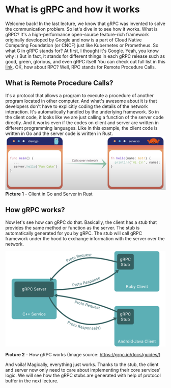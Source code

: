 # What is gRPC and how it works
Welcome back! In the last lecture, we know that gRPC was invented to solve
the communication problem. So let's dive in to see how it works. What is gRPC?
It's a high-performance open-source feature-rich framework originally developed
by Google and now is a part of Cloud Native Computing Foundation (or CNCF) just
like Kubernetes or Prometheus. So what G in gRPC stands for? At first, I
thought it's Google. Yeah, you know why :) But in fact, it stands for different
things in each gRPC release such as good, green, glorious, and even gRPC itself
You can check out full list in this [link](https://github.com/grpc/grpc/blob/master/doc/g_stands_for.md).
OK, how about RPC? Well, RPC stands for Remote Procedure Calls.
## What is Remote Procedure Calls?
It's a protocol that allows a program to execute a procedure of another program
located in other computer. And what's awesome about it is that developers don't
have to explicitly coding the details of the network interaction. It's
automatically handled by the underlying framework. So in the client code, it
looks like we are just calling a function of the server code directly. And it
works even if the codes on client and server are written in different
programming languages. Like in this example, the client code is written in Go
and the server code is written in Rust.
![calls_over_network](images/lecture2/calls_over_network_eng.png "Client in Go and Server in Rust")
**Picture 1** - Client in Go and Server in Rust
## How gRPC works?
Now let's see how can gRPC do that. Basically, the client has a stub that
provides the same method or function as the server. The stub is automatically
generated for you by gRPC. The stub will call gRPC framework under the hood to
exchange information with the server over the network.

![gRPC](images/lecture2/grpc.svg "How gRPC works")

**Picture 2** - How gRPC works (Image source: https://grpc.io/docs/guides/)

And voila! Magically, everything just works. Thanks to the stub, the client and 
server now only need to care about implementing their core services' logic.
We will see how the gRPC stubs are generated with help of protocol buffer in
the next lecture.